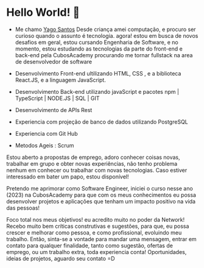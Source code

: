 # Hello World! :love_you_gesture:

- Me chamo [Yago Santos](https://www.linkedin.com/in/yago-santos-devmaker) Desde criança amei computação, e procuro ser curioso quando o assunto é tecnologia. agora! estou em busca de novos desafios em geral, estou cursando Engenharia de Software, e no momento, estou 
  estudando as tecnologias da parte do front-end e back-end pela CubosAcademy procurando me tornar fullstack na area de desenvolvedor de software



- Desenvolvimento Front-end ultilizando HTML, CSS , e a biblioteca React.JS, e a linguagem JavaScript.
- Desenvolvimento Back-end utilizando javaScript e pacotes npm | TypeScript | NODE.JS | SQL | GIT 
- Desenvolvimento de APIs Rest 
- Experiencia com projeção de banco de dados utilizando PostgreSQL
- Experiencia com Git Hub
- Metodos Ageis : Scrum

Estou aberto a propostas de emprego, adoro conhecer coisas novas, trabalhar em grupo e obter novas experiências, não tenho problema nenhum em conhecer ou trabalhar com novas tecnologias. Caso estiver interessado em bater um papo, estou disponível!

Pretendo me aprimorar como Software Engineer, iniciei o curso nesse ano (2023) na CubosAcademy para que com os meus conhecimentos eu possa desenvolver projetos e aplicações que tenham um impacto positivo na vida das pessoas!

Foco total nos meus objetivos! eu acredito muito no poder da Network! Recebo muito bem críticas construtivas e sugestões, para que, eu possa crescer e melhorar como pessoa, e como profissional, evoluindo meu trabalho. Então, sinta-se a vontade para mandar uma mensagem, entrar em contato para qualquer finalidade, tanto como sugestão, ofertas de emprego, ou um trabalho extra, toda experiencia conta! Oportunidades, ideias de projetos, aguardo seu contato =D
